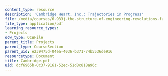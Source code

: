 ```yaml
---
content_type: resource
description: 'Cambridge Heart, Inc.: Trajectories in Progress'
file: /media/courses/6-933j-the-structure-of-engineering-revolutions-fall-2001/dcf6965b0c37916152ec51d8c818a96c_Cambridge.pdf
file_type: application/pdf
learning_resource_types:
- Projects
ocw_type: OCWFile
parent_title: Projects
parent_type: CourseSection
parent_uid: e239475d-04ea-4036-b371-74b5536de916
resourcetype: Document
title: Cambridge.pdf
uid: dcf6965b-0c37-9161-52ec-51d8c818a96c
---
```

